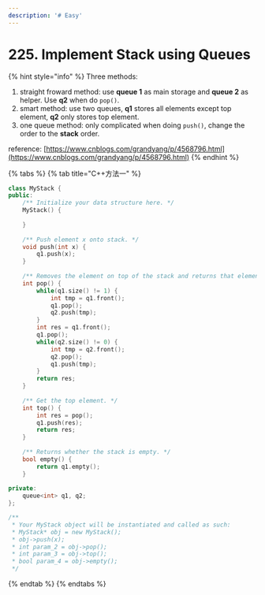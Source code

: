 ```yaml
---
description: '# Easy'
---
```


# 225. Implement Stack using Queues

{% hint style="info" %}
Three methods:

1. straight froward method:  use **queue 1** as main storage and **queue 2** as helper. Use **q2** when do `pop()`.
2. smart method: use two queues, **q1** stores all elements except top element, **q2** only stores top element.
3. one queue method: only complicated when doing `push()`, change the order to the **stack** order.

reference: [https://www.cnblogs.com/grandyang/p/4568796.html](https://www.cnblogs.com/grandyang/p/4568796.html)
{% endhint %}

{% tabs %}
{% tab title="C++方法一" %}
```cpp
class MyStack {
public:
    /** Initialize your data structure here. */
    MyStack() {
        
    }
    
    /** Push element x onto stack. */
    void push(int x) {
        q1.push(x);
    }
    
    /** Removes the element on top of the stack and returns that element. */
    int pop() {
        while(q1.size() != 1) {
            int tmp = q1.front();
            q1.pop();
            q2.push(tmp);
        }
        int res = q1.front();
        q1.pop();
        while(q2.size() != 0) {
            int tmp = q2.front();
            q2.pop();
            q1.push(tmp);
        }
        return res;
    }
    
    /** Get the top element. */
    int top() {
        int res = pop();
        q1.push(res);
        return res;
    }
    
    /** Returns whether the stack is empty. */
    bool empty() {
        return q1.empty();
    }
    
private:
    queue<int> q1, q2;
};

/**
 * Your MyStack object will be instantiated and called as such:
 * MyStack* obj = new MyStack();
 * obj->push(x);
 * int param_2 = obj->pop();
 * int param_3 = obj->top();
 * bool param_4 = obj->empty();
 */
```
{% endtab %}
{% endtabs %}

